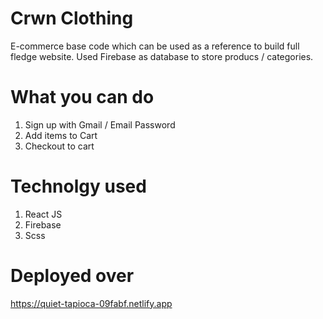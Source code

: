 # Crwn Clothing

E-commerce base code which can be used as a reference to build full fledge website. Used Firebase as database to store producs / categories.

# What you can do

1. Sign up with Gmail / Email Password
2. Add items to Cart
3. Checkout to cart

# Technolgy used

1. React JS
2. Firebase
3. Scss


# Deployed over

https://quiet-tapioca-09fabf.netlify.app

